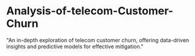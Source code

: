 # Analysis-of-telecom-Customer-Churn
 "An in-depth exploration of telecom customer churn, offering data-driven insights and predictive models for effective mitigation."
